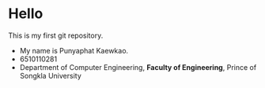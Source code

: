 # Hello
This is my first git repository.
* My name is Punyaphat Kaewkao.
* 6510110281
* Department of Computer Engineering, **Faculty of Engineering**, Prince of Songkla University
